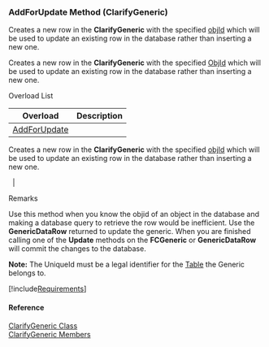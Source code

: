 ﻿### AddForUpdate Method (ClarifyGeneric)

Creates a new row in the **ClarifyGeneric** with the specified [objId](fcSDK~FChoice.Foundation.GenericDataRow~UniqueID.md) which will be used to update an existing row in the database rather than inserting a new one.

Creates a new row in the **ClarifyGeneric** with the specified [ObjId](fcSDK~FChoice.Foundation.GenericDataRow~UniqueID.md) which will be used to update an existing row in the database rather than inserting a new one.

Overload List

| Overload | Description |
| --- | --- |
| [AddForUpdate](fcSDK~FChoice.Foundation.Clarify.ClarifyGeneric~AddForUpdate(Int32).md) | 
Creates a new row in the **ClarifyGeneric** with the specified [objId](fcSDK~FChoice.Foundation.GenericDataRow~UniqueID.md) which will be used to update an existing row in the database rather than inserting a new one.

  |

Remarks

Use this method when you know the objid of an object in the database and making a database query to retrieve the row would be inefficient. Use the **GenericDataRow** returned to update the generic. When you are finished calling one of the **Update** methods on the **FCGeneric** or **GenericDataRow** will commit the changes to the database.

**Note:** The UniqueId must be a legal identifier for the [Table](fcSDK~FChoice.Foundation.Clarify.ClarifyGeneric~SchemaTable.md) the Generic belongs to.

[!include[Requirements](../partials/requirements.md)]



#### Reference

[ClarifyGeneric Class](fcSDK~FChoice.Foundation.Clarify.ClarifyGeneric.md)  
[ClarifyGeneric Members](fcSDK~FChoice.Foundation.Clarify.ClarifyGeneric_members.md)